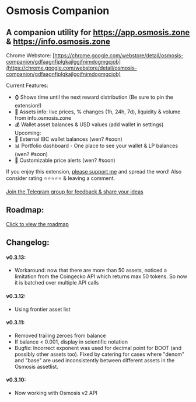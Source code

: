 # Osmosis Companion
 
## A companion utility for https://app.osmosis.zone & https://info.osmosis.zone

Chrome Webstore: [https://chrome.google.com/webstore/detail/osmosis-companion/gdfaagnfjplgkajlggjfnimdogmgcjob](https://chrome.google.com/webstore/detail/osmosis-companion/gdfaagnfjplgkajlggjfnimdogmgcjob)

Current Features:
- ⌚ Shows time until the next reward distribution (Be sure to pin the extension!)
- 🧪 Assets info: live prices, % changes (1h, 24h, 7d), liquidity & volume from info.osmosis.zone
- 💰 Wallet asset balances & USD values (add wallet in settings)
Upcoming:
- 💫 External IBC wallet balances (wen? #soon)
- 📊 Portfolio dashboard - One place to see your wallet & LP balances (wen? #soon)
- 🔔 Customizable price alerts (wen? #soon)

If you enjoy this extension, [please support me](https://app.starname.me/profile/jason) and spread the word!
Also consider rating ⭐⭐⭐⭐⭐ & leaving a comment.

[Join the Telegram group for feedback & share your ideas](https://t.me/OsmosisCompanionChat)

## Roadmap:
[Click to view the roadmap](https://github.com/users/jasbanza/projects/1/views/4)


## Changelog:

#### v0.3.13:
- Workaround: now that there are more than 50 assets, noticed a limitation from the Coingecko API which returns max 50 tokens. So now it is batched over multiple API calls

#### v0.3.12:
- Using frontier asset list

#### v0.3.11:
- Removed trailing zeroes from balance
- If balance < 0.001, display in scientific notation
- Bugfix: Incorrect exponent was used for decimal point for BOOT (and possibly other assets too). Fixed by catering for cases where "denom" and "base" are used inconsistently between different assets in the Osmosis assetlist.

#### v0.3.10:
- Now working with Osmosis v2 API
